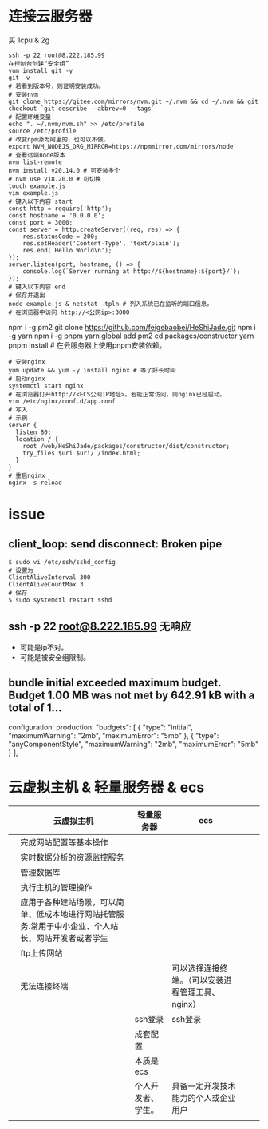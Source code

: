 # 连接云服务器
买 1cpu & 2g
```shell
ssh -p 22 root@8.222.185.99
在控制台创建“安全组”
yum install git -y
git -v
# 若看到版本号，则证明安装成功。
# 安装nvm
git clone https://gitee.com/mirrors/nvm.git ~/.nvm && cd ~/.nvm && git checkout `git describe --abbrev=0 --tags`
# 配置环境变量
echo ". ~/.nvm/nvm.sh" >> /etc/profile
source /etc/profile
# 改变npm源为阿里的，也可以不做。
export NVM_NODEJS_ORG_MIRROR=https://npmmirror.com/mirrors/node
# 查看远端node版本
nvm list-remote
nvm install v20.14.0 # 可安装多个
# nvm use v18.20.0 # 可切换
touch example.js
vim example.js
# 键入以下内容 start
const http = require('http');
const hostname = '0.0.0.0';
const port = 3000;
const server = http.createServer((req, res) => { 
    res.statusCode = 200;
    res.setHeader('Content-Type', 'text/plain');
    res.end('Hello World\n');
}); 
server.listen(port, hostname, () => { 
    console.log(`Server running at http://${hostname}:${port}/`);
});
# 键入以下内容 end
# 保存并退出
node example.js & netstat -tpln # 列入系统已在监听的端口信息。
# 在浏览器中访问 http://<公网ip>:3000
```
npm i -g pm2
git clone https://github.com/feigebaobei/HeShiJade.git
npm i -g yarn
npm i -g pnpm
yarn global add pm2
cd packages/constructor
yarn
pnpm install # 在云服务器上使用pnpm安装依赖。

```shell
# 安装nginx
yum update && yum -y install nginx # 等了好长时间
# 启动nginx
systemctl start nginx
# 在浏览器打开http://<ECS公网IP地址>。若能正常访问，则nginx已经启动。
vim /etc/nginx/conf.d/app.conf
# 写入
# 示例
server {
  listen 80;
  location / {
    root /web/HeShiJade/packages/constructor/dist/constructor;
    try_files $uri $uri/ /index.html;
  }
}
# 重启nginx
nginx -s reload
```

# issue
## client_loop: send disconnect: Broken pipe
```shell
$ sudo vi /etc/ssh/sshd_config
# 设置为
ClientAliveInterval	300
ClientAliveCountMax	3
# 保存
$ sudo systemctl restart sshd
```

## ssh -p 22 root@8.222.185.99 无响应
- 可能是ip不对。
- 可能是被安全组限制。

## bundle initial exceeded maximum budget. Budget 1.00 MB was not met by 642.91 kB with a total of 1...

configuration:
production:
"budgets": [
  {
    "type": "initial",
    "maximumWarning": "2mb",
    "maximumError": "5mb"
  },
  {
    "type": "anyComponentStyle",
    "maximumWarning": "2mb",
    "maximumError": "5mb"
  }
],

# 云虚拟主机 & 轻量服务器 & ecs
|| 云虚拟主机 | 轻量服务器 | ecs|||
|-|-|-|-|-|-|
||完成网站配置等基本操作|||||
||实时数据分析的资源监控服务|||||
||管理数据库|||||
||执行主机的管理操作|||||
||应用于各种建站场景，可以简单、低成本地进行网站托管服务.常用于中小企业、个人站长、网站开发者或者学生|||||
||ftp上传网站|||||
||无法连接终端||可以选择连接终端。（可以安装进程管理工具、nginx）|||
|||ssh登录|ssh登录|||
|||成套配置||||
|||本质是ecs||||
|||个人开发者、学生。|具备一定开发技术能力的个人或企业用户|||
|||||||